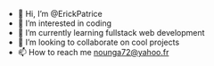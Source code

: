 - 👋 Hi, I’m @ErickPatrice
- 👀 I’m interested in coding  
- 🌱 I’m currently learning fullstack web development
- 💞️ I’m looking to collaborate on cool projects  
- 📫 How to reach me nounga72@yahoo.fr
<!---
ErickPatrice/ErickPatrice is a ✨ special ✨ repository because its `README.md` (this file) appears on your GitHub profile.
You can click the Preview link to take a look at your changes.
--->
